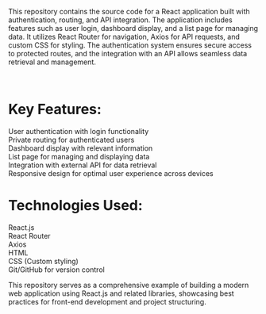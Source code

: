 
This repository contains the source code for a React application built with authentication, routing, and API integration. The application includes features such as user login, dashboard display, and a list page for managing data. It utilizes React Router for navigation, Axios for API requests, and custom CSS for styling. The authentication system ensures secure access to protected routes, and the integration with an API allows seamless data retrieval and management.

<br/>

<h1>Key Features:</h1>

User authentication with login functionality<br/>
Private routing for authenticated users<br/>
Dashboard display with relevant information<br/>
List page for managing and displaying data<br/>
Integration with external API for data retrieval<br/>
Responsive design for optimal user experience across devices<br/>


<h1>Technologies Used:</h1>

React.js<br/>
React Router<br/>
Axios<br/>
HTML<br/>
CSS (Custom styling)<br/>
Git/GitHub for version control<br/>


This repository serves as a comprehensive example of building a modern web application using React.js and related libraries, showcasing best practices for front-end development and project structuring.